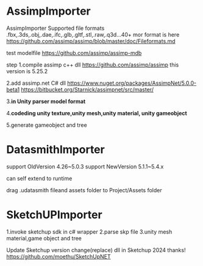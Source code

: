 # AssimpImporter
AssimpImporter
Supported file formats
.fbx,.3ds,.obj,.dae,.ifc,.glb,.gltf,.stl,.raw,.q3d...40+
mor format is here
https://github.com/assimp/assimp/blob/master/doc/Fileformats.md


test modelfile
https://github.com/assimp/assimp-mdb

step
1.compile assimp c++ dll
https://github.com/assimp/assimp
this version is 5.25.2

2.add assimp.net C# dll
https://www.nuget.org/packages/AssimpNet/5.0.0-beta1
https://bitbucket.org/Starnick/assimpnet/src/master/

3.**in Unity parser model format**

4.**codeding unity texture,unity mesh,unity material, unity gameobject**

5.generate gameobject and tree

# DatasmithImporter
support OldVersion 4.26~5.0.3
support NewVersion 5.1.1~5.4.x

can self extend to runtime

drag  .udatasmith fileand assets folder to Project/Assets folder


# SketchUPImporter

1.invoke sketchup sdk in c# wrapper
2.parse skp file
3.unity mesh material,game object and tree

Update Sketchup version
change(replace) dll in Sketchup 2024
thanks! https://github.com/moethu/SketchUpNET
